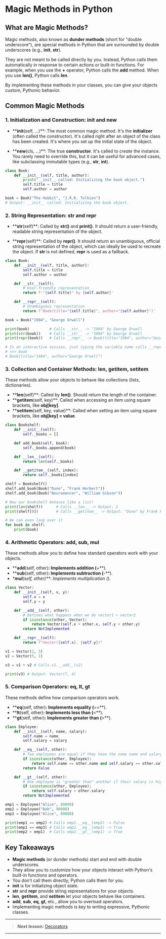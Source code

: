 # Magic Methods in Python

## What are Magic Methods?

Magic methods, also known as **dunder methods** (short for "double underscore"), are special methods in Python that are surrounded by double underscores (e.g., ****init****, ****str****).

They are not meant to be called directly by you. Instead, Python calls them automatically in response to certain actions or built-in functions. For example, when you use the **+** operator, Python calls the ****add**** method. When you use **len()**, Python calls ****len****.

By implementing these methods in your classes, you can give your objects custom, Pythonic behavior.

## Common Magic Methods

### 1. Initialization and Construction: ****init**** and ****new****

- ****init**(self, ...)**: The most common magic method. It's the **initializer** (often called the constructor). It's called right after an object of the class has been created. It's where you set up the initial state of the object.

- ****new**(cls, ...)**: The true **constructor**. It's called to *create* the instance. You rarely need to override this, but it can be useful for advanced cases, like subclassing immutable types (e.g., **str**, **int**).

```python
class Book:
    def __init__(self, title, author):
        print("__init__ called: Initializing the book object.")
        self.title = title
        self.author = author

book = Book("The Hobbit", "J.R.R. Tolkien")
# Output: __init__ called: Initializing the book object.
```

### 2. String Representation: ****str**** and ****repr****

- ****str**(self)**: Called by **str()** and **print()**. It should return a user-friendly, readable string representation of the object.

- ****repr**(self)**: Called by **repr()**. It should return an unambiguous, official string representation of the object, which can ideally be used to recreate the object. If ****str**** is not defined, ****repr**** is used as a fallback.

```python
class Book:
    def __init__(self, title, author):
        self.title = title
        self.author = author

    def __str__(self):
        # User-friendly representation
        return f'"{self.title}" by {self.author}'

    def __repr__(self):
        # Unambiguous representation
        return f'Book(title="{self.title}", author="{self.author}")'

book = Book("1984", "George Orwell")

print(book)         # Calls __str__ -> "1984" by George Orwell
print(str(book))    # Calls __str__ -> "1984" by George Orwell
print(repr(book))   # Calls __repr__ -> Book(title="1984", author="George Orwell")

# In an interactive session, just typing the variable name calls __repr__
# >>> book
# Book(title="1984", author="George Orwell")
```

### 3. Collection and Container Methods: ****len****, ****getitem****, ****setitem****

These methods allow your objects to behave like collections (lists, dictionaries).

- ****len**(self)**: Called by **len()**. Should return the length of the container.
- ****getitem**(self, key)**: Called when accessing an item using square brackets, like **obj[key]**.
- ****setitem**(self, key, value)**: Called when setting an item using square brackets, like **obj[key] = value**.

```python
class Bookshelf:
    def __init__(self):
        self._books = []

    def add_book(self, book):
        self._books.append(book)

    def __len__(self):
        return len(self._books)

    def __getitem__(self, index):
        return self._books[index]

shelf = Bookshelf()
shelf.add_book(Book("Dune", "Frank Herbert"))
shelf.add_book(Book("Neuromancer", "William Gibson"))

# Now our bookshelf behaves like a list!
print(len(shelf))      # Calls __len__ -> Output: 2
print(shelf[0])        # Calls __getitem__ -> Output: "Dune" by Frank Herbert

# We can even loop over it
for book in shelf:
    print(book)
```

### 4. Arithmetic Operators: ****add****, ****sub****, ****mul****

These methods allow you to define how standard operators work with your objects.

- ****add**(self, other)**: Implements addition (**+**).
- ****sub**(self, other)**: Implements subtraction (**-**).
- ****mul**(self, other)**: Implements multiplication (*).

```python
class Vector:
    def __init__(self, x, y):
        self.x = x
        self.y = y

    def __add__(self, other):
        # Defines what happens when we do vector1 + vector2
        if isinstance(other, Vector):
            return Vector(self.x + other.x, self.y + other.y)
        return NotImplemented

    def __repr__(self):
        return f"Vector({self.x}, {self.y})"

v1 = Vector(2, 3)
v2 = Vector(5, 1)

v3 = v1 + v2 # Calls v1.__add__(v2)

print(v3) # Output: Vector(7, 4)
```

### 5. Comparison Operators: ****eq****, ****lt****, ****gt****

These methods define how comparison operators work.

- ****eq**(self, other)**: Implements equality (**==**).
- ****lt**(self, other)**: Implements less than (**<**).
- ****gt**(self, other)**: Implements greater than (**>**).

```python
class Employee:
    def __init__(self, name, salary):
        self.name = name
        self.salary = salary

    def __eq__(self, other):
        # Two employees are equal if they have the same name and salary
        if isinstance(other, Employee):
            return self.name == other.name and self.salary == other.salary
        return False

    def __gt__(self, other):
        # One employee is "greater than" another if their salary is higher
        if isinstance(other, Employee):
            return self.salary > other.salary
        return NotImplemented

emp1 = Employee("Alice", 80000)
emp2 = Employee("Bob", 90000)
emp3 = Employee("Alice", 80000)

print(emp1 == emp2) # Calls emp1.__eq__(emp2) -> False
print(emp1 == emp3) # Calls emp1.__eq__(emp3) -> True
print(emp2 > emp1)  # Calls emp2.__gt__(emp1) -> True
```

## Key Takeaways

- **Magic methods** (or dunder methods) start and end with double underscores.
- They allow you to customize how your objects interact with Python's built-in functions and operators.
- You don't call them directly; Python calls them for you.
- ****init**** is for initializing object state.
- ****str**** and ****repr**** provide string representations for your objects.
- ****len****, ****getitem****, and ****setitem**** let your objects behave like containers.
- ****add****, ****sub****, ****eq****, ****gt****, etc., allow you to overload operators.
- Implementing magic methods is key to writing expressive, Pythonic classes.

---

> **Next lesson:** [Decorators](decorators)

---
